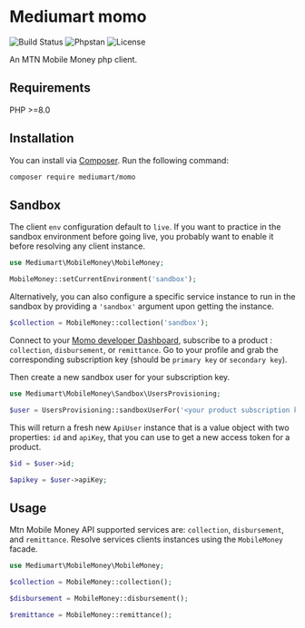 # Mediumart momo

![Build Status](https://github.com/mediumart/momo/actions/workflows/ci.yml/badge.svg)
![Phpstan](https://img.shields.io/badge/PHPStan-level%209-brightgreen.svg?style=flat)
![License](https://poser.pugx.org/stripe/stripe-php/license.svg)

An MTN Mobile Money php client.

## Requirements

PHP >=8.0

## Installation

You can install via [Composer](http://getcomposer.org/). Run the following command:

```bash
composer require mediumart/momo
```

## Sandbox

The client `env` configuration default to `live`. If you want to practice in the sandbox environment before going live, you probably want to enable it before resolving any client instance.

```php
use Mediumart\MobileMoney\MobileMoney;

MobileMoney::setCurrentEnvironment('sandbox');
```

Alternatively, you can also configure a specific service instance to run in the sandbox by providing a `'sandbox'` argument upon getting the instance.

```php
$collection = MobileMoney::collection('sandbox');
```

Connect to your [Momo developer Dashboard](https://momodeveloper.mtn.com/developer), subscribe to a product : `collection`, `disbursement`, or `remittance`. Go to your profile and grab the corresponding subscription key (should be `primary key` or `secondary key`).

Then create a new sandbox user for your subscription key.

```php
use Mediumart\MobileMoney\Sandbox\UsersProvisioning;

$user = UsersProvisioning::sandboxUserFor('<your product subscription key>');
```

This will return a fresh new `ApiUser` instance that is a value object with two properties: `id` and `apiKey`, that you can use to get a new access token for a product.

```php
$id = $user->id;

$apikey = $user->apiKey;
```

## Usage

Mtn Mobile Money API supported services are: `collection`, `disbursement`, and `remittance`.
Resolve services clients instances using the `MobileMoney` facade.

```php
use Mediumart\MobileMoney\MobileMoney;

$collection = MobileMoney::collection();

$disbursement = MobileMoney::disbursement();

$remittance = MobileMoney::remittance();
```

